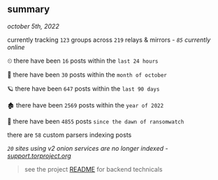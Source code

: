 
## summary
_october 5th, 2022_

currently tracking `123` groups across `219` relays & mirrors - _`85` currently online_

⏲ there have been `16` posts within the `last 24 hours`

🦈 there have been `30` posts within the `month of october`

🪐 there have been `647` posts within the `last 90 days`

🏚 there have been `2569` posts within the `year of 2022`

🦕 there have been `4855` posts `since the dawn of ransomwatch`

there are `58` custom parsers indexing posts

_`20` sites using v2 onion services are no longer indexed - [support.torproject.org](https://support.torproject.org/onionservices/v2-deprecation/)_

> see the project [README](https://github.com/joshhighet/ransomwatch#ransomwatch--) for backend technicals
